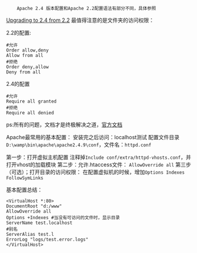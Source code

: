         Apache 2.4 版本配置和Apache 2.2配置语法有部分不同，具体参照
[Upgrading to 2.4 from 2.2](http://httpd.apache.org/docs/2.4/upgrading.html)
最值得注意的是文件夹的访问权限：

2.2的配置:

    #允许
    Order allow,deny
    Allow from all
    #拒绝
    Order deny,allow
    Deny from all

2.4的配置

    #允许
    Require all granted 
    #拒绝
    Require all denied

ps:所有的问题，文档才是终极解决之道，[官方文档](http://httpd.apache.org/docs/)

Apache最常用的基本配置：
安装完之后访问：localhost测试
配置文件目录`D:\wamp\bin\apache\apache2.4.9\conf`，文件名：`httpd.conf`

第一步：打开虚拟主机配置
    注释掉`Include conf/extra/httpd-vhosts.conf`，并打开vhost的加载模块
第二步：允许.htaccess文件：
    `AllowOverride all`
第三步（可选）；打开目录的访问权限：
    在配置虚拟机的时候，增加`Options Indexes FollowSymLinks`

基本配置总结：

    <VirtualHost *:80>
    DocumentRoot "d:/www"
    AllowOverride all
    Options +Indexes #当没有可访问的文件时，显示目录
    ServerName test.localhost
    #别名
    ServerAlias test.l
    ErrorLog "logs/test.error.logs"
    </VirtualHost>




